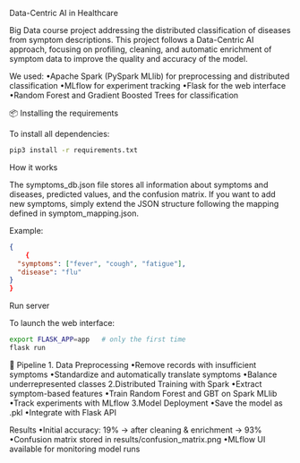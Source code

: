 Data-Centric AI in Healthcare

Big Data course project addressing the distributed classification of diseases from symptom descriptions.
This project follows a Data-Centric AI approach, focusing on profiling, cleaning, and automatic enrichment of symptom data to improve the quality and accuracy of the model.


We used:
	•Apache Spark (PySpark MLlib) for preprocessing and distributed classification
	•MLflow for experiment tracking
	•Flask for the web interface
	•Random Forest and Gradient Boosted Trees for classification

 📦 Installing the requirements

 To install all dependencies:
```bash
pip3 install -r requirements.txt
```

 How it works

The symptoms_db.json file stores all information about symptoms and diseases, predicted values, and the confusion matrix.
If you want to add new symptoms, simply extend the JSON structure following the mapping defined in symptom_mapping.json.

 Example:
```json
{
    {
  "symptoms": ["fever", "cough", "fatigue"],
  "disease": "flu"
}
}
```
 Run server

To launch the web interface:
```bash
export FLASK_APP=app   # only the first time
flask run
```
 🔄 Pipeline
	1.	Data Preprocessing
	  	•Remove records with insufficient symptoms
	  	•Standardize and automatically translate symptoms
	  	•Balance underrepresented classes
	2.Distributed Training with Spark
	  	•Extract symptom-based features
	  	•Train Random Forest and GBT on Spark MLlib
	  	•Track experiments with MLflow
	3.Model Deployment
  	•Save the model as .pkl
  	•Integrate with Flask API

 Results
  	•Initial accuracy: 19% → after cleaning & enrichment → 93%
  	•Confusion matrix stored in results/confusion_matrix.png
  	•MLflow UI available for monitoring model runs

   
